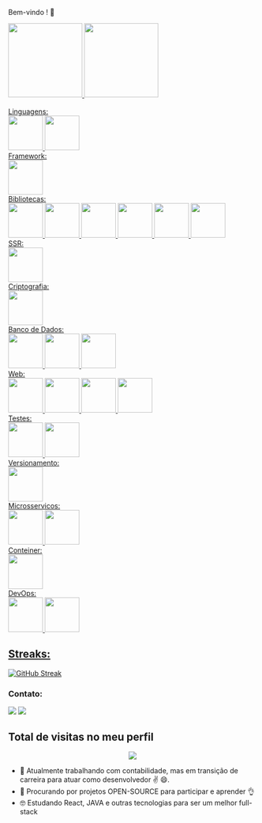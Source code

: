 Bem-vindo !  👋

<div>
  <a href="https://github.com/hudevbr">
  <img align="center "height="150em" src="https://github-readme-stats.vercel.app/api?username=hudevbr&show_icons=true&theme=radical&include_all_commits=true&count_private=true"/>
  <img align="center "height="150em" src="https://github-readme-stats.vercel.app/api/top-langs/?username=hudevbr&layout=compact&langs_count=7&theme=radical"/>
</div><br>

  <div>
      Linguagens:
    <div>
      <img src="https://cdn.jsdelivr.net/gh/devicons/devicon@latest/icons/javascript/javascript-original.svg" height="70"/>
      <img src="https://cdn.jsdelivr.net/gh/devicons/devicon@latest/icons/typescript/typescript-original.svg" height="70"/>
    </div>
      Framework:
    <div>
      <img src="https://cdn.jsdelivr.net/gh/devicons/devicon@latest/icons/react/react-original.svg" height="70"/>
    </div>
    Bibliotecas:
    <div>
      <img src="https://cdn.jsdelivr.net/gh/devicons/devicon@latest/icons/redux/redux-original.svg" height="70"/>
      <img target="_blank" src="https://assets.streamlinehq.com/image/private/w_300,h_300,ar_1/f_auto/v1/icons/1/chartjs-gbwxkdn5urp4w5jg9xk4g5.png/chartjs-p7803bgd17hc5uxtz82i.png" height="70">
      <img target="_blank" src="https://d2eip9sf3oo6c2.cloudfront.net/tags/images/000/001/096/thumb/leaflet.png" height="70">
      <img src="https://cdn.jsdelivr.net/gh/devicons/devicon@latest/icons/threejs/threejs-original.svg" height="70"/>
      <img src="https://cdn.jsdelivr.net/gh/devicons/devicon@latest/icons/ionic/ionic-original.svg" height="70"/>
      <img src="https://cdn.jsdelivr.net/gh/devicons/devicon@latest/icons/meteor/meteor-original.svg" height="70"/>
    </div>
     SSR:
    <div>
      <img src="https://cdn.jsdelivr.net/gh/devicons/devicon@latest/icons/nodejs/nodejs-original.svg" height="70"/>
    </div>
     Criptografia:
    <div>
     <img target="_blank" src="https://cdn.worldvectorlogo.com/logos/jwt-3.svg" height="70">
    </div>
      Banco de Dados:
    <div>
      <img src="https://cdn.jsdelivr.net/gh/devicons/devicon@latest/icons/postgresql/postgresql-original.svg" height="70"/>
      <img src="https://cdn.jsdelivr.net/gh/devicons/devicon@latest/icons/mysql/mysql-original.svg" height="70"/>
      <img src="https://cdn.jsdelivr.net/gh/devicons/devicon@latest/icons/mongodb/mongodb-original.svg" height="70"/>
    </div>
      Web:
    <div>
      <img src="https://cdn.jsdelivr.net/gh/devicons/devicon@latest/icons/html5/html5-plain.svg" height="70"/>
      <img src="https://cdn.jsdelivr.net/gh/devicons/devicon@latest/icons/css3/css3-plain.svg" height="70"/>
      <img src="https://cdn.jsdelivr.net/gh/devicons/devicon@latest/icons/less/less-plain-wordmark.svg" height="70"/>
      <img src="https://cdn.jsdelivr.net/gh/devicons/devicon@latest/icons/sass/sass-original.svg" height="70"/>
    </div>
      Testes:
    <div>
      <img src="https://cdn.jsdelivr.net/gh/devicons/devicon@latest/icons/jest/jest-plain.svg" height="70"/>
      <img src="https://cdn.jsdelivr.net/gh/devicons/devicon@latest/icons/jasmine/jasmine-original.svg" height="70"/>
    </div>
      Versionamento:
    <div>
      <img src="https://cdn.jsdelivr.net/gh/devicons/devicon@latest/icons/git/git-original.svg" height="70"/>
    </div>
      Microsservicos:
    <div>
      <img src="https://cdn.jsdelivr.net/gh/devicons/devicon@latest/icons/fastapi/fastapi-original.svg" height="70"/>
      <img src="https://cdn.jsdelivr.net/gh/devicons/devicon@latest/icons/graphql/graphql-plain.svg" height="70"/>
    </div>
      Conteiner:
    <div>
      <img src="https://cdn.jsdelivr.net/gh/devicons/devicon@latest/icons/docker/docker-original.svg" height="70"/>
    </div>
      DevOps:
    <div>
      <img src="https://cdn.jsdelivr.net/gh/devicons/devicon@latest/icons/vercel/vercel-line.svg" height="70"/>
      <img src="https://cdn.jsdelivr.net/gh/devicons/devicon@latest/icons/heroku/heroku-original.svg" height="70"/>
    </div>
  </div>

  

  

  
  
  ## Streaks:
  [![GitHub Streak](https://streak-stats.demolab.com/?user=hudevbr)](https://git.io/streak-stats)

  
  ### Contato:
<div> 
  <a href="https://www.linkedin.com/in/hudsonfsouza" target="_blank"><img src="https://img.shields.io/badge/-LinkedIn-%230077B5?style=for-the-badge&logo=linkedin&logoColor=white" target="_blank"></a>
  <a href="https://web.whatsapp.com/send?phone=+5521996137157" target="_blank"><img src="https://img.shields.io/badge/WhatsApp-25D366?style=for-the-badge&logo=whatsapp&logoColor=white" target="_blank"></a>
</div>
  
  ## Total de visitas no meu perfil <br>
 <p align="center"> 
   <img target="_blank" alingn="center" src="https://profile-counter.glitch.me/HUDEVBR/count.svg" />
 </p>
  


- 🔭 Atualmente trabalhando com contabilidade, mas em transição de carreira para atuar como desenvolvedor ✌️ 😄.
- 👯 Procurando por projetos OPEN-SOURCE para participar e aprender 👌
- 🤓 Estudando React, JAVA e outras tecnologias para ser um melhor full-stack

